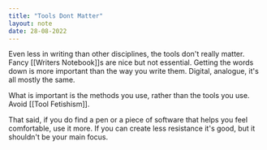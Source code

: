 ```yaml
---
title: "Tools Dont Matter"
layout: note
date: 28-08-2022
---
```


Even less in writing than other disciplines, the tools don't really matter. Fancy [[Writers Notebook]]s are nice but not essential. Getting the words down is more important than the way you write them. Digital, analogue, it's all mostly the same.

What is important is the methods you use, rather than the tools you use. Avoid [[Tool Fetishism]].

That said, if you do find a pen or a piece of software that helps you feel comfortable, use it more. If you can create less resistance it's good, but it shouldn't be your main focus.
